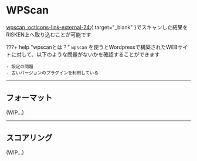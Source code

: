 # WPScan

[wpscan :octicons-link-external-24:](https://wordpress.org/plugins/wpscan/){ target="_blank" }でスキャンした結果をRISKEN上へ取り込むことが可能です

???+ help "wpscanとは？"
    `wpscan` を使うとWordpressで構築されたWEBサイトに対して、以下のような問題がないかを確認することができます

    - 設定の問題
    - 古いバージョンのプラグインを利用している

---
## フォーマット

(WIP...)

---
## スコアリング

(WIP...)
